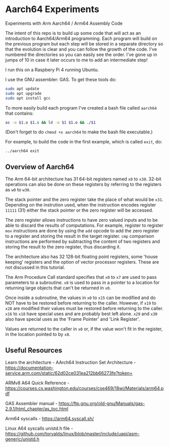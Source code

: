 # Aarch64 Experiments

Experiments with Arm Aarch64 / Arm64 Assembly Code

The intent of this repo is to build up some code that will act as an introduction to
Aarch64/Arm64 programming.  Each program will build on the previous program
but each step will be stored in a separate directory so that the
evolution is clear and you can follow the growth of the code.  I've numbered the
directories so you can easily see the order.  I've gone up in jumps of 10 in case
it later occurs to me to add an intermediate step!

I run this on a Raspbery Pi 4 running Ubuntu.

I use the GNU assembler: GAS.  To get these tools do:

```bash
sudo apt update
sudo apt upgrade
sudo apt install gcc
```

To more easily build each program I've created a bash file called `aarch64` that contains:

```bash
as -o $1.o $1.s && ld -o $1 $1.o && ./$1
```

(Don't forget to do `chmod +x aarch64` to make the bash file executable.)

For example, to build the code in the first example, which is called `exit`, do:

```bash
../aarch64 exit
```

## Overview of Aarch64

The Arm 64-bit architecture has 31 64-bit registers named `x0` to `x30`.  32-bit operations 
can also be done on these registers by referring to the registers as `w0` to `w30`.

The stack pointer and the zero register take the place of what would be `x31`.  Depending on the
instrution used, when the instruction encodes register `11111` (31) either the stack pointer or the zero
register will be accessed.

The zero register allows instructions to have zero valued inputs and to be able to discard the
results of computations.  For example, register to register `mov` instructions are done
by using the `add` opcode to add the zero register to a register and storing the result in the target register.
`cmp` comparison instructions are performed by subtracting the content of two registers
and storing the result to the zero register, thus discarding it.

The architecture also has 32 128-bit floating point registers, some 'house keeping' registers
and the option of vector processor registers.  These are not discussed in this tutorial.

The Arm Procedure Call standard specifies that `x0` to `x7` are used to pass parameters to a subroutine.
`x8` is used to pass in a pointer to a location for returning large objects that can't be returned in `x0`.

Once inside a subroutine, the values in `x0` to `x15` can be modified and do NOT have to be restored before
returning to the caller.  However, if `x19` to `x28` are modified their values must be restored before
returning to the caller.  `x16` to `x18` have special uses and are probably best left alone.
`x29` and `x30` also have special uses as the 'Frame Pointer' and 'Link Register'.

Values are returned to the caller in `x0` or, if the value won't fit in the register, in the location
pointed to by `x8`.

## Useful Resources

Learn the architecture - AArch64 Instruction Set Architecture - https://documentation-service.arm.com/static/62d02ce031ea212bb66273fe?token=

ARMv8 A64 Quick Reference - https://courses.cs.washington.edu/courses/cse469/18wi/Materials/arm64.pdf

GAS Assembler manual - https://ftp.gnu.org/old-gnu/Manuals/gas-2.9.1/html_chapter/as_toc.html

Arm64 syscalls - https://arm64.syscall.sh/

Linux A64 syscalls unistd.h file - https://github.com/torvalds/linux/blob/master/include/uapi/asm-generic/unistd.h
